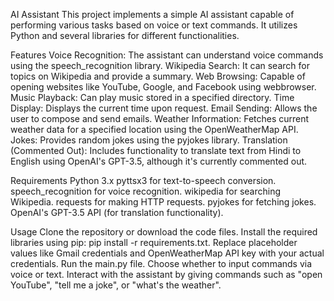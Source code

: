 AI Assistant
This project implements a simple AI assistant capable of performing various tasks based on voice or text commands. It utilizes Python and several libraries for different functionalities.

Features
Voice Recognition: The assistant can understand voice commands using the speech_recognition library.
Wikipedia Search: It can search for topics on Wikipedia and provide a summary.
Web Browsing: Capable of opening websites like YouTube, Google, and Facebook using webbrowser.
Music Playback: Can play music stored in a specified directory.
Time Display: Displays the current time upon request.
Email Sending: Allows the user to compose and send emails.
Weather Information: Fetches current weather data for a specified location using the OpenWeatherMap API.
Jokes: Provides random jokes using the pyjokes library.
Translation (Commented Out): Includes functionality to translate text from Hindi to English using OpenAI's GPT-3.5, although it's currently commented out.

Requirements
Python 3.x
pyttsx3 for text-to-speech conversion.
speech_recognition for voice recognition.
wikipedia for searching Wikipedia.
requests for making HTTP requests.
pyjokes for fetching jokes.
OpenAI's GPT-3.5 API (for translation functionality).

Usage
Clone the repository or download the code files.
Install the required libraries using pip: pip install -r requirements.txt.
Replace placeholder values like Gmail credentials and OpenWeatherMap API key with your actual credentials.
Run the main.py file.
Choose whether to input commands via voice or text.
Interact with the assistant by giving commands such as "open YouTube", "tell me a joke", or "what's the weather".

